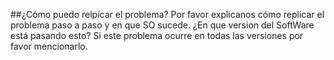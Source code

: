 ##¿Cómo puedo relpicar el problema?
Por favor explicanos cómo replicar el problema paso a paso y en que SO sucede.
¿En que version del SoftWare está pasando esto?
Si este problema ocurre en todas las versiones por favor mencionarlo.
